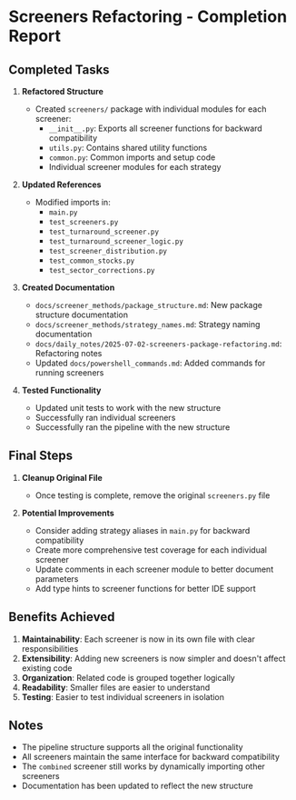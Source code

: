 # Screeners Refactoring - Completion Report

## Completed Tasks

1. **Refactored Structure**
   - Created `screeners/` package with individual modules for each screener:
     - `__init__.py`: Exports all screener functions for backward compatibility
     - `utils.py`: Contains shared utility functions
     - `common.py`: Common imports and setup code
     - Individual screener modules for each strategy

2. **Updated References**
   - Modified imports in:
     - `main.py`
     - `test_screeners.py`
     - `test_turnaround_screener.py`
     - `test_turnaround_screener_logic.py`
     - `test_screener_distribution.py`
     - `test_common_stocks.py`
     - `test_sector_corrections.py`

3. **Created Documentation**
   - `docs/screener_methods/package_structure.md`: New package structure documentation
   - `docs/screener_methods/strategy_names.md`: Strategy naming documentation
   - `docs/daily_notes/2025-07-02-screeners-package-refactoring.md`: Refactoring notes
   - Updated `docs/powershell_commands.md`: Added commands for running screeners

4. **Tested Functionality**
   - Updated unit tests to work with the new structure
   - Successfully ran individual screeners
   - Successfully ran the pipeline with the new structure

## Final Steps

1. **Cleanup Original File**
   - Once testing is complete, remove the original `screeners.py` file

2. **Potential Improvements**
   - Consider adding strategy aliases in `main.py` for backward compatibility
   - Create more comprehensive test coverage for each individual screener
   - Update comments in each screener module to better document parameters
   - Add type hints to screener functions for better IDE support

## Benefits Achieved

1. **Maintainability**: Each screener is now in its own file with clear responsibilities
2. **Extensibility**: Adding new screeners is now simpler and doesn't affect existing code
3. **Organization**: Related code is grouped together logically
4. **Readability**: Smaller files are easier to understand
5. **Testing**: Easier to test individual screeners in isolation

## Notes

- The pipeline structure supports all the original functionality
- All screeners maintain the same interface for backward compatibility
- The `combined` screener still works by dynamically importing other screeners
- Documentation has been updated to reflect the new structure
